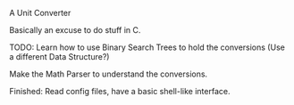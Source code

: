 A Unit Converter

Basically an excuse to do stuff in C.

TODO:
Learn how to use Binary Search Trees to hold the conversions
(Use a different Data Structure?)

Make the Math Parser to understand the conversions.

Finished:
Read config files, have a basic shell-like interface.
